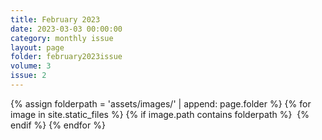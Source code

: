 ```yaml
---
title: February 2023
date: 2023-03-03 00:00:00
category: monthly issue
layout: page
folder: february2023issue
volume: 3
issue: 2
---
```


<html>
{% assign folderpath = 'assets/images/' | append: page.folder %}
{% for image in site.static_files %}
{% if image.path contains folderpath %}
    <img src="{{ image.path }}" alt="">
{% endif %}
{% endfor %}

</html>